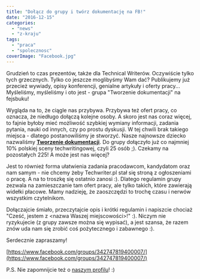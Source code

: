 ```yaml
---
title: "Dołącz do grupy i twórz dokumentację na FB!"
date: "2016-12-15"
categories: 
  - "news"
  - "z-kraju"
tags: 
  - "praca"
  - "spolecznosc"
coverImage: "Facebook.jpg"
---
```


Grudzień to czas prezentów, także dla Technical Writerów. Oczywiście tylko tych grzecznych. Tylko co jeszcze moglibyśmy Wam dać? Publikujemy już przecież wywiady, opisy konferencji, genialne artykuły i oferty pracy... Myśleliśmy, myśleliśmy i oto jest - grupa "Tworzenie dokumentacji" na fejsbuku!

Wygląda na to, że ciągle nas przybywa. Przybywa też ofert pracy, co oznacza, że niedługo dołączą kolejne osoby. A skoro jest nas coraz więcej, to fajnie byłoby mieć możliwość szybkiej wymiany informacji, zadania pytania, nauki od innych, czy po prostu dyskusji. W tej chwili brak takiego miejsca - dlatego postanowiliśmy je stworzyć. Nasze najnowsze dziecko nazwaliśmy [**Tworzenie dokumentacji**](https://www.facebook.com/groups/342747819400007/). Do grupy dołączyło już co najmniej 10% polskiej sceny techwritingowej, czyli 25 osób ;). Czekamy na pozostałych 225! A może jest nas więcej?

Jest to również forma ułatwienia zadania pracodawcom, kandydatom oraz nam samym - nie chcemy żeby Techwriter.pl stał się stroną z ogłoszeniami o pracę. A na to troszkę się ostatnio zanosi :). Dlatego regulamin grupy zezwala na zamieszczanie tam ofert pracy, ale tylko takich, które zawierają widełki płacowe. Mamy nadzieję, że zaoszczędzi to trochę czasu i nerwów wszystkim czytelnikom.

Dołączajcie śmiało, przeczytajcie opis i krótki regulamin i napiszcie chociaż "Cześć, jestem z <nazwa Waszej miejscowości>!" :). Niczym nie ryzykujecie (z grupy zawsze można się wypisać), a jest szansa, że razem znów uda nam się zrobić coś pożytecznego i zabawnego :).

Serdecznie zapraszamy!

[https://www.facebook.com/groups/342747819400007/](https://www.facebook.com/groups/342747819400007/)

P.S. Nie zapomnijcie też o [naszym profilu](https://www.facebook.com/TechWriterPl/)! :)
